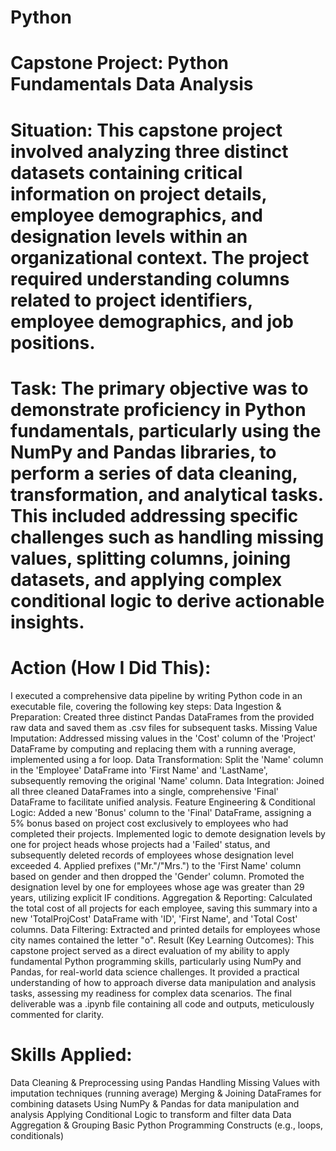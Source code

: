# Python

# Capstone Project: Python Fundamentals Data Analysis

# Situation: This capstone project involved analyzing three distinct datasets containing critical information on project details, employee demographics, and designation levels within an organizational context. The project required understanding columns related to project identifiers, employee demographics, and job positions.

# Task: The primary objective was to demonstrate proficiency in Python fundamentals, particularly using the NumPy and Pandas libraries, to perform a series of data cleaning, transformation, and analytical tasks. This included addressing specific challenges such as handling missing values, splitting columns, joining datasets, and applying complex conditional logic to derive actionable insights.

# Action (How I Did This):
I executed a comprehensive data pipeline by writing Python code in an executable file, covering the following key steps:
Data Ingestion & Preparation: Created three distinct Pandas DataFrames from the provided raw data and saved them as .csv files for subsequent tasks.
Missing Value Imputation: Addressed missing values in the 'Cost' column of the 'Project' DataFrame by computing and replacing them with a running average, implemented using a for loop.
Data Transformation: Split the 'Name' column in the 'Employee' DataFrame into 'First Name' and 'LastName', subsequently removing the original 'Name' column.
Data Integration: Joined all three cleaned DataFrames into a single, comprehensive 'Final' DataFrame to facilitate unified analysis.
Feature Engineering & Conditional Logic:
Added a new 'Bonus' column to the 'Final' DataFrame, assigning a 5% bonus based on project cost exclusively to employees who had completed their projects.
Implemented logic to demote designation levels by one for project heads whose projects had a 'Failed' status, and subsequently deleted records of employees whose designation level exceeded 4.
Applied prefixes ("Mr."/"Mrs.") to the 'First Name' column based on gender and then dropped the 'Gender' column.
Promoted the designation level by one for employees whose age was greater than 29 years, utilizing explicit IF conditions.
Aggregation & Reporting: Calculated the total cost of all projects for each employee, saving this summary into a new 'TotalProjCost' DataFrame with 'ID', 'First Name', and 'Total Cost' columns.
Data Filtering: Extracted and printed details for employees whose city names contained the letter "o".
Result (Key Learning Outcomes):
This capstone project served as a direct evaluation of my ability to apply fundamental Python programming skills, particularly using NumPy and Pandas, for real-world data science challenges. It provided a practical understanding of how to approach diverse data manipulation and analysis tasks, assessing my readiness for complex data scenarios. The final deliverable was a .ipynb file containing all code and outputs, meticulously commented for clarity.

# Skills Applied:

Data Cleaning & Preprocessing using Pandas
Handling Missing Values with imputation techniques (running average)
Merging & Joining DataFrames for combining datasets
Using NumPy & Pandas for data manipulation and analysis
Applying Conditional Logic to transform and filter data
Data Aggregation & Grouping
Basic Python Programming Constructs (e.g., loops, conditionals)
